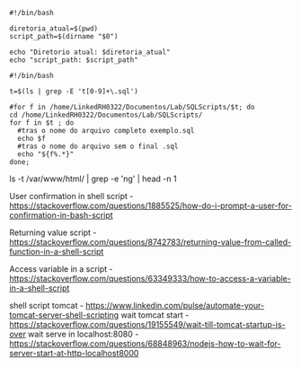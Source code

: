 
```
#!/bin/bash

diretoria_atual=$(pwd)
script_path=$(dirname "$0")

echo "Diretorio atual: $diretoria_atual"
echo "script_path: $script_path"
```


```
#!/bin/bash

t=$(ls | grep -E 't[0-9]+\.sql')

#for f in /home/LinkedRH0322/Documentos/Lab/SQLScripts/$t; do
cd /home/LinkedRH0322/Documentos/Lab/SQLScripts/
for f in $t ; do
  #tras o nome do arquivo completo exemplo.sql
  echo $f
  #tras o nome do arquivo sem o final .sql
  echo "${f%.*}"
done;
```

ls -t /var/www/html/ | grep -e 'ng' | head -n 1

User confirmation in shell script - https://stackoverflow.com/questions/1885525/how-do-i-prompt-a-user-for-confirmation-in-bash-script

Returning value script - https://stackoverflow.com/questions/8742783/returning-value-from-called-function-in-a-shell-script

Access variable in a script - https://stackoverflow.com/questions/63349333/how-to-access-a-variable-in-a-shell-script

shell script tomcat - https://www.linkedin.com/pulse/automate-your-tomcat-server-shell-scripting
wait tomcat start - https://stackoverflow.com/questions/19155549/wait-till-tomcat-startup-is-over
wait serve in localhost:8080 - https://stackoverflow.com/questions/68848963/nodejs-how-to-wait-for-server-start-at-http-localhost8000
